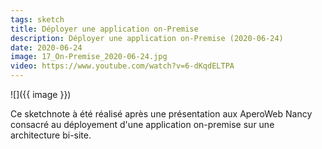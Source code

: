 ```yaml
---
tags: sketch
title: Déployer une application on-Premise
description: Déployer une application on-Premise (2020-06-24)
date: 2020-06-24
image: 17_On-Premise_2020-06-24.jpg
video: https://www.youtube.com/watch?v=6-dKqdELTPA
---
```


![]({{ image }}) 

<p>
    Ce sketchnote à été réalisé après une présentation aux AperoWeb Nancy consacré au déployement d'une application on-premise sur une architecture bi-site.
</p>
